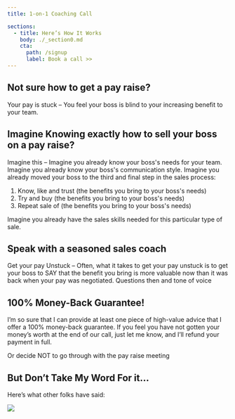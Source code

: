 ```yaml
---
title: 1-on-1 Coaching Call

sections:
  - title: Here’s How It Works
    body: ./_section0.md
    cta:
      path: /signup
      label: Book a call >>
---
```

## Not sure how to get a pay raise?

Your pay is stuck – You feel your boss is blind to your increasing benefit to your team.

## Imagine Knowing exactly how to sell your boss on a pay raise?

Imagine this – Imagine you already know your boss's needs for your team. Imagine you already know your boss's communication style. Imagine you already moved your boss to the third and final step in the sales process:
1. Know, like and trust (the benefits you bring to your boss's needs)
2. Try and buy (the benefits you bring to your boss's needs)
3. Repeat sale of (the benefits you bring to your boss's needs)

Imagine you already have the sales skills needed for this particular type of sale.

## Speak with a seasoned sales coach

Get your pay Unstuck – Often, what it takes to get your pay unstuck is to get your boss to SAY that the benefit you bring is more valuable now than it was back when your pay was negotiated. Questions then
and tone of voice



## 100% Money-Back Guarantee!

I’m so sure that I can provide at least one piece of high-value advice that I offer a 100% money-back guarantee. If you feel you have not gotten your money’s worth at the end of our call, just let me know, and I’ll refund your payment in full.

Or decide NOT to go through with the pay raise meeting

## But Don’t Take My Word For it...

Here’s what other folks have said:

![](https://pbs.twimg.com/media/GCRFEySX0AAWJfB?format=jpg&name=small)
